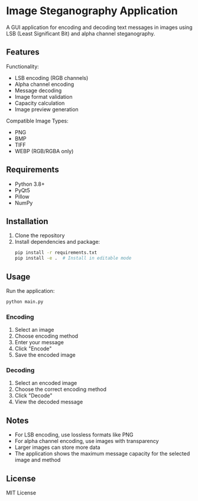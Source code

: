 # Image Steganography Application

A GUI application for encoding and decoding text messages in images using LSB (Least Significant Bit) and alpha channel steganography.

## Features

Functionality:
- LSB encoding (RGB channels)
- Alpha channel encoding
- Message decoding
- Image format validation
- Capacity calculation
- Image preview generation

Compatible Image Types:
- PNG
- BMP
- TIFF
- WEBP (RGB/RGBA only)

## Requirements
- Python 3.8+
- PyQt5
- Pillow
- NumPy

## Installation
1. Clone the repository
2. Install dependencies and package:
   ```bash
   pip install -r requirements.txt
   pip install -e .  # Install in editable mode
   ```

## Usage
Run the application:
```bash
python main.py
```

### Encoding
1. Select an image
2. Choose encoding method
3. Enter your message
4. Click "Encode"
5. Save the encoded image

### Decoding
1. Select an encoded image
2. Choose the correct encoding method
3. Click "Decode"
4. View the decoded message

## Notes
- For LSB encoding, use lossless formats like PNG
- For alpha channel encoding, use images with transparency
- Larger images can store more data
- The application shows the maximum message capacity for the selected image and method

## License
MIT License